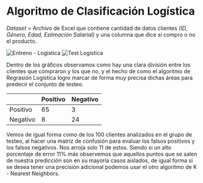 # Algoritmo de Clasificación Logística

*Dataset* = Archivo de Excel que contiene cantidad de datos clientes *(ID, Género, Edad, Estimación Salarial)* y una columna que dice si compro o no el producto. 
 
![Entreno - Logistica](https://user-images.githubusercontent.com/63327224/214622690-7bc58d63-2405-44e9-83db-4e8ab6c14254.png)
![Test Logistica](https://user-images.githubusercontent.com/63327224/214622682-f387e078-a701-4e5c-a8db-8772acb2f262.png)

Dentro de los gráficos observamos como hay una clara división entre los clientes que compraron y los que no, y el hecho de como el algoritmo de Regrasión Logística logro marcar de forma muy precisa dichas áreas para predecir el conjunto de testeo.

|           | Positivo | Negativo |
|-----------|----------|----------|
| Positivo  | 65       | 3        |
| Negativo  | 8        | 24       |

Vemos de igual forma como de los 100 clientes analizados en el grupo de testeo, al hacer una matriz de confusión para evaluar los falsos positivos y los falsos negativos. Nos arroja solo 11 de estos.
Siendo si un alto porcentaje de error 11% más observemos que aquellos puntos que se salen de nuestra predicción son en su mayoría casos aislados, de igual forma si se desea tener una precisión adicional podemos usar el otro algoritmo de K - Nearest Neighbors.
